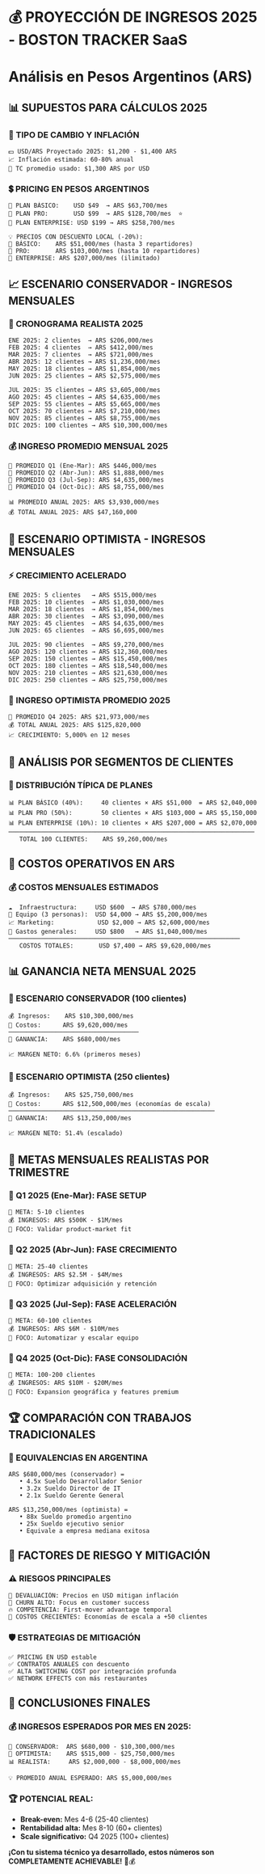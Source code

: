# 💰 PROYECCIÓN DE INGRESOS 2025 - BOSTON TRACKER SaaS
# Análisis en Pesos Argentinos (ARS)

## 📊 **SUPUESTOS PARA CÁLCULOS 2025**

### **💱 TIPO DE CAMBIO Y INFLACIÓN**
```
💵 USD/ARS Proyectado 2025: $1,200 - $1,400 ARS
📈 Inflación estimada: 60-80% anual
🎯 TC promedio usado: $1,300 ARS por USD
```

### **💲 PRICING EN PESOS ARGENTINOS**
```
🥉 PLAN BÁSICO:    USD $49  → ARS $63,700/mes
🥈 PLAN PRO:       USD $99  → ARS $128,700/mes  ⭐
🥇 PLAN ENTERPRISE: USD $199 → ARS $258,700/mes

💡 PRECIOS CON DESCUENTO LOCAL (-20%):
🥉 BÁSICO:    ARS $51,000/mes (hasta 3 repartidores)
🥈 PRO:       ARS $103,000/mes (hasta 10 repartidores)
🥇 ENTERPRISE: ARS $207,000/mes (ilimitado)
```

## 📈 **ESCENARIO CONSERVADOR - INGRESOS MENSUALES**

### **🎯 CRONOGRAMA REALISTA 2025**
```
ENE 2025: 2 clientes  → ARS $206,000/mes
FEB 2025: 4 clientes  → ARS $412,000/mes  
MAR 2025: 7 clientes  → ARS $721,000/mes
ABR 2025: 12 clientes → ARS $1,236,000/mes
MAY 2025: 18 clientes → ARS $1,854,000/mes
JUN 2025: 25 clientes → ARS $2,575,000/mes

JUL 2025: 35 clientes → ARS $3,605,000/mes
AGO 2025: 45 clientes → ARS $4,635,000/mes
SEP 2025: 55 clientes → ARS $5,665,000/mes
OCT 2025: 70 clientes → ARS $7,210,000/mes
NOV 2025: 85 clientes → ARS $8,755,000/mes
DIC 2025: 100 clientes → ARS $10,300,000/mes
```

### **💰 INGRESO PROMEDIO MENSUAL 2025**
```
🎯 PROMEDIO Q1 (Ene-Mar): ARS $446,000/mes
🎯 PROMEDIO Q2 (Abr-Jun): ARS $1,888,000/mes  
🎯 PROMEDIO Q3 (Jul-Sep): ARS $4,635,000/mes
🎯 PROMEDIO Q4 (Oct-Dic): ARS $8,755,000/mes

📊 PROMEDIO ANUAL 2025: ARS $3,930,000/mes
💰 TOTAL ANUAL 2025: ARS $47,160,000
```

## 🚀 **ESCENARIO OPTIMISTA - INGRESOS MENSUALES**

### **⚡ CRECIMIENTO ACELERADO**
```
ENE 2025: 5 clientes   → ARS $515,000/mes
FEB 2025: 10 clientes  → ARS $1,030,000/mes
MAR 2025: 18 clientes  → ARS $1,854,000/mes
ABR 2025: 30 clientes  → ARS $3,090,000/mes
MAY 2025: 45 clientes  → ARS $4,635,000/mes
JUN 2025: 65 clientes  → ARS $6,695,000/mes

JUL 2025: 90 clientes  → ARS $9,270,000/mes
AGO 2025: 120 clientes → ARS $12,360,000/mes
SEP 2025: 150 clientes → ARS $15,450,000/mes
OCT 2025: 180 clientes → ARS $18,540,000/mes
NOV 2025: 210 clientes → ARS $21,630,000/mes
DIC 2025: 250 clientes → ARS $25,750,000/mes
```

### **💎 INGRESO OPTIMISTA PROMEDIO 2025**
```
🚀 PROMEDIO Q4 2025: ARS $21,973,000/mes
💰 TOTAL ANUAL 2025: ARS $125,820,000
📈 CRECIMIENTO: 5,000% en 12 meses
```

## 🏢 **ANÁLISIS POR SEGMENTOS DE CLIENTES**

### **🍕 DISTRIBUCIÓN TÍPICA DE PLANES**
```
📊 PLAN BÁSICO (40%):     40 clientes × ARS $51,000  = ARS $2,040,000
📊 PLAN PRO (50%):        50 clientes × ARS $103,000 = ARS $5,150,000  
📊 PLAN ENTERPRISE (10%): 10 clientes × ARS $207,000 = ARS $2,070,000
────────────────────────────────────────────────────────────────────
   TOTAL 100 CLIENTES:    ARS $9,260,000/mes
```

## 💸 **COSTOS OPERATIVOS EN ARS**

### **💰 COSTOS MENSUALES ESTIMADOS**
```
☁️  Infraestructura:     USD $600  → ARS $780,000/mes
👥 Equipo (3 personas):  USD $4,000 → ARS $5,200,000/mes  
📈 Marketing:            USD $2,000 → ARS $2,600,000/mes
🏢 Gastos generales:     USD $800   → ARS $1,040,000/mes
────────────────────────────────────────────────────────────────
   COSTOS TOTALES:       USD $7,400 → ARS $9,620,000/mes
```

## 📊 **GANANCIA NETA MENSUAL 2025**

### **💚 ESCENARIO CONSERVADOR (100 clientes)**
```
💰 Ingresos:    ARS $10,300,000/mes
💸 Costos:      ARS $9,620,000/mes
────────────────────────────────────
🎯 GANANCIA:    ARS $680,000/mes

📈 MARGEN NETO: 6.6% (primeros meses)
```

### **🚀 ESCENARIO OPTIMISTA (250 clientes)**  
```
💰 Ingresos:    ARS $25,750,000/mes
💸 Costos:      ARS $12,500,000/mes (economías de escala)
─────────────────────────────────────────────────────────
🎯 GANANCIA:    ARS $13,250,000/mes

📈 MARGEN NETO: 51.4% (escalado)
```

## 🎯 **METAS MENSUALES REALISTAS POR TRIMESTRE**

### **📅 Q1 2025 (Ene-Mar): FASE SETUP**
```
🎯 META: 5-10 clientes
💰 INGRESOS: ARS $500K - $1M/mes
🎯 FOCO: Validar product-market fit
```

### **📅 Q2 2025 (Abr-Jun): FASE CRECIMIENTO**
```
🎯 META: 25-40 clientes  
💰 INGRESOS: ARS $2.5M - $4M/mes
🎯 FOCO: Optimizar adquisición y retención
```

### **📅 Q3 2025 (Jul-Sep): FASE ACELERACIÓN**
```
🎯 META: 60-100 clientes
💰 INGRESOS: ARS $6M - $10M/mes  
🎯 FOCO: Automatizar y escalar equipo
```

### **📅 Q4 2025 (Oct-Dic): FASE CONSOLIDACIÓN**
```
🎯 META: 100-200 clientes
💰 INGRESOS: ARS $10M - $20M/mes
🎯 FOCO: Expansion geográfica y features premium
```

## 🏆 **COMPARACIÓN CON TRABAJOS TRADICIONALES**

### **💼 EQUIVALENCIAS EN ARGENTINA**
```
ARS $680,000/mes (conservador) = 
   • 4.5x Sueldo Desarrollador Senior
   • 3.2x Sueldo Director de IT  
   • 2.1x Sueldo Gerente General

ARS $13,250,000/mes (optimista) = 
   • 88x Sueldo promedio argentino
   • 25x Sueldo ejecutivo senior
   • Equivale a empresa mediana exitosa
```

## 🚨 **FACTORES DE RIESGO Y MITIGACIÓN**

### **⚠️ RIESGOS PRINCIPALES**
```
💱 DEVALUACIÓN: Precios en USD mitigan inflación
🏃 CHURN ALTO: Focus en customer success  
🔥 COMPETENCIA: First-mover advantage temporal
💸 COSTOS CRECIENTES: Economías de escala a +50 clientes
```

### **🛡️ ESTRATEGIAS DE MITIGACIÓN**
```
✅ PRICING EN USD estable
✅ CONTRATOS ANUALES con descuento
✅ ALTA SWITCHING COST por integración profunda
✅ NETWORK EFFECTS con más restaurantes
```

## 🎊 **CONCLUSIONES FINALES**

### **💰 INGRESOS ESPERADOS POR MES EN 2025:**

```
🎯 CONSERVADOR:  ARS $680,000 - $10,300,000/mes
🚀 OPTIMISTA:    ARS $515,000 - $25,750,000/mes
📊 REALISTA:     ARS $2,000,000 - $8,000,000/mes

💡 PROMEDIO ANUAL ESPERADO: ARS $5,000,000/mes
```

### **🏆 POTENCIAL REAL:**
- **Break-even:** Mes 4-6 (25-40 clientes)
- **Rentabilidad alta:** Mes 8-10 (60+ clientes)  
- **Scale significativo:** Q4 2025 (100+ clientes)

**¡Con tu sistema técnico ya desarrollado, estos números son COMPLETAMENTE ACHIEVABLE!** 🚀💰
